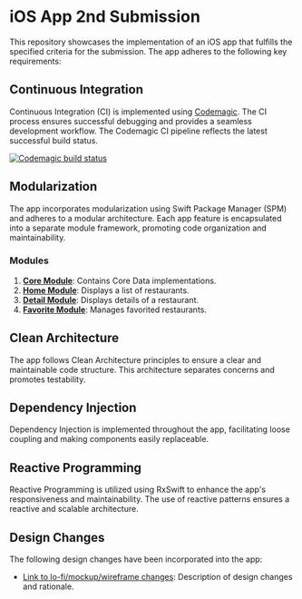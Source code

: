

# iOS App 2nd Submission

This repository showcases the implementation of an iOS app that fulfills the specified criteria for the submission. The app adheres to the following key requirements:

## Continuous Integration

Continuous Integration (CI) is implemented using [Codemagic](https://codemagic.io/). The CI process ensures successful debugging and provides a seamless development workflow. The Codemagic CI pipeline reflects the latest successful build status.

[![Codemagic build status](https://api.codemagic.io/apps/659e24ede4e8f9de9d286808/ios-project-debug/status_badge.svg)](https://codemagic.io/apps/659e24ede4e8f9de9d286808/ios-project-debug/latest_build)

## Modularization

The app incorporates modularization using Swift Package Manager (SPM) and adheres to a modular architecture. Each app feature is encapsulated into a separate module framework, promoting code organization and maintainability.

### Modules

1. [**Core Module**](<link to Core module repository>): Contains Core Data implementations.
2. [**Home Module**](<link to Home module repository>): Displays a list of restaurants.
3. [**Detail Module**](<link to Detail module repository>): Displays details of a restaurant.
4. [**Favorite Module**](<link to Favorite module repository>): Manages favorited restaurants.

## Clean Architecture

The app follows Clean Architecture principles to ensure a clear and maintainable code structure. This architecture separates concerns and promotes testability.

## Dependency Injection

Dependency Injection is implemented throughout the app, facilitating loose coupling and making components easily replaceable.

## Reactive Programming

Reactive Programming is utilized using RxSwift to enhance the app's responsiveness and maintainability. The use of reactive patterns ensures a reactive and scalable architecture.

## Design Changes

The following design changes have been incorporated into the app:

- [Link to lo-fi/mockup/wireframe changes](<link to design changes>): Description of design changes and rationale.

